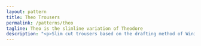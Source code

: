 ```yaml
---
layout: pattern
title: Theo Trousers
permalink: /patterns/theo
tagline: Theo is the slimline variation of Theodore
description: "<p>Slim cut trousers based on the drafting method of Winifred Aldrich.</p><p>Also exists in a classic version, called <a href='/patterns/theodore'>Theodore</a>.</p>"
---
```

